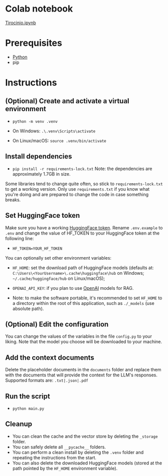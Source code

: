# Colab notebook
[Tirocinio.ipynb](https://colab.research.google.com/drive/1RRcFArelbFlL2wS3fFYKjztTXXvbPmXV?usp=sharing)

# Prerequisites
- [Python](https://www.python.org/)
- pip

# Instructions
## (Optional) Create and activate a virtual environment
- `python -m venv .venv`

- On Windows: `.\.venv\Scripts\activate`
- On Linux/macOS: `source .venv/bin/activate`

## Install dependencies
- `pip install -r requirements-lock.txt`
Note: the dependencies are approximately 1.7GB in size.

Some libraries tend to change quite often, so stick to `requirements-lock.txt` to get a working version.
Only use `requirements.txt` if you know what you're doing and are prepared to change the code in case something breaks.

## Set HuggingFace token
Make sure you have a working [HuggingFace token](https://huggingface.co/).
Rename `.env.example` to `.env` and change the value of HF_TOKEN to your HuggingFace token at the following line:
- ```HF_TOKEN=YOUR_HF_TOKEN```

You can optionally set other environment variables:
- `HF_HOME`: set the download path of HuggingFace models (defaults at: `C:\Users\<YourUsername>\.cache\huggingface\hub` on Windows; `~/.cache/huggingface/hub` on Linux/macOS);
- `OPENAI_API_KEY`: if you plan to use [OpenAI](https://openai.com/api/) models for RAG.

- Note: to make the software portable, it's recommended to set `HF_HOME` to a directory within the root of this application, such as `./_models` (use absolute path).

## (Optional) Edit the configuration
You can change the values of the variables in the file `config.py` to your liking.
Note that the model you choose will be downloaded to your machine.

## Add the context documents
Delete the placeholder documents in the `documents` folder and replace them with the documents that will provide the context for the LLM's responses.
Supported formats are: `.txt|.json|.pdf`

## Run the script
- `python main.py`

## Cleanup
- You can clean the cache and the vector store by deleting the `_storage` folder.
- You can safely delete all `__pycache__` folders.
- You can perform a clean install by deleting the `.venv` folder and repeating the instructions from the start.
- You can also delete the downloaded HuggingFace models (stored at the path pointed by the `HF_HOME` environment variable).
